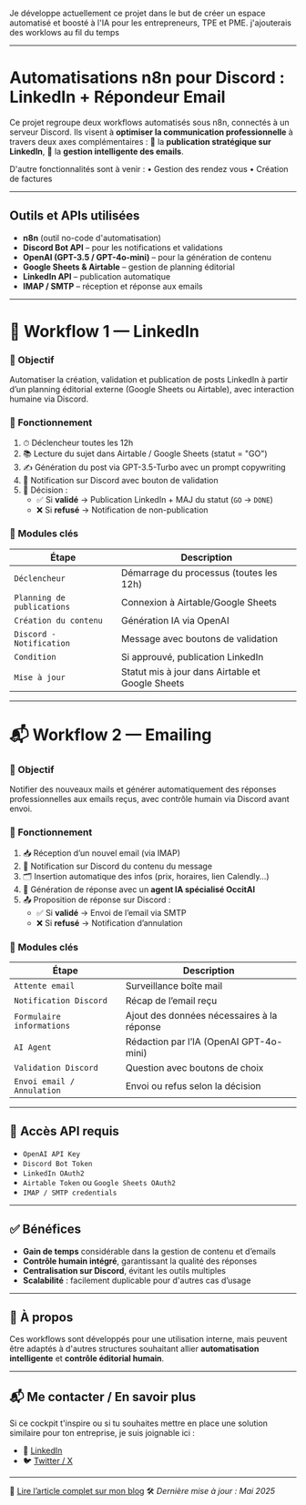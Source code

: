 Je développe actuellement ce projet dans le but de créer un espace automatisé et boosté à l'IA pour les entrepreneurs, TPE et PME.
j'ajouterais des worklows au fil du temps


---

# Automatisations n8n pour Discord : LinkedIn + Répondeur Email

Ce projet regroupe deux workflows automatisés sous n8n, connectés à un serveur Discord. Ils visent à **optimiser la communication professionnelle** à travers deux axes complémentaires :
   🔹 la **publication stratégique sur LinkedIn**,
   🔹 la **gestion intelligente des emails**.

D'autre fonctionnalités sont à venir : 
• Gestion des rendez vous
• Création de factures

---

## Outils et APIs utilisées

- **n8n** (outil no-code d'automatisation)
- **Discord Bot API** – pour les notifications et validations
- **OpenAI (GPT-3.5 / GPT-4o-mini)** – pour la génération de contenu
- **Google Sheets & Airtable** – gestion de planning éditorial
- **LinkedIn API** – publication automatique
- **IMAP / SMTP** – réception et réponse aux emails

---

# 📌 Workflow 1 — LinkedIn

### 🎯 Objectif
Automatiser la création, validation et publication de posts LinkedIn à partir d’un planning éditorial externe (Google Sheets ou Airtable), avec interaction humaine via Discord.

### 🔁 Fonctionnement

1. ⏱ Déclencheur toutes les 12h
2. 📚 Lecture du sujet dans Airtable / Google Sheets (statut = "GO")
3. ✍️ Génération du post via GPT-3.5-Turbo avec un prompt copywriting
4. 📩 Notification sur Discord avec bouton de validation
5. 🧠 Décision :
   - ✅ Si **validé** → Publication LinkedIn + MAJ du statut (`GO` → `DONE`)
   - ❌ Si **refusé** → Notification de non-publication

### 🧩 Modules clés

| Étape                        | Description                                                |
|-----------------------------|------------------------------------------------------------|
| `Déclencheur`               | Démarrage du processus (toutes les 12h)                     |
| `Planning de publications`  | Connexion à Airtable/Google Sheets                         |
| `Création du contenu`       | Génération IA via OpenAI                                   |
| `Discord - Notification`    | Message avec boutons de validation                         |
| `Condition`                 | Si approuvé, publication LinkedIn                          |
| `Mise à jour`               | Statut mis à jour dans Airtable et Google Sheets           |

---

# 📬 Workflow 2 — Emailing

### 🎯 Objectif
Notifier des nouveaux mails et générer automatiquement des réponses professionnelles aux emails reçus, avec contrôle humain via Discord avant envoi.

### 🔁 Fonctionnement

1. 📥 Réception d’un nouvel email (via IMAP)
2. 📩 Notification sur Discord du contenu du message
3. 🗂 Insertion automatique des infos (prix, horaires, lien Calendly…)
4. 🧠 Génération de réponse avec un **agent IA spécialisé OccitAI**
5. 📤 Proposition de réponse sur Discord :
   - ✅ Si **validé** → Envoi de l’email via SMTP
   - ❌ Si **refusé** → Notification d’annulation

### 🧩 Modules clés

| Étape                      | Description                                               |
|---------------------------|-----------------------------------------------------------|
| `Attente email`           | Surveillance boîte mail                                   |
| `Notification Discord`    | Récap de l’email reçu                                     |
| `Formulaire informations` | Ajout des données nécessaires à la réponse                |
| `AI Agent`                | Rédaction par l’IA (OpenAI GPT-4o-mini)                   |
| `Validation Discord`      | Question avec boutons de choix                            |
| `Envoi email / Annulation`| Envoi ou refus selon la décision                          |

---

## 🔐 Accès API requis

- `OpenAI API Key`
- `Discord Bot Token` 
- `LinkedIn OAuth2`
- `Airtable Token` ou `Google Sheets OAuth2`
- `IMAP / SMTP credentials`

---

## ✅ Bénéfices

- **Gain de temps** considérable dans la gestion de contenu et d’emails
- **Contrôle humain intégré**, garantissant la qualité des réponses
- **Centralisation sur Discord**, évitant les outils multiples
- **Scalabilité** : facilement duplicable pour d'autres cas d’usage

---

## 📎 À propos

Ces workflows sont développés pour une utilisation interne, mais peuvent être adaptés à d'autres structures souhaitant allier **automatisation intelligente** et **contrôle éditorial humain**.

---

## 📬 Me contacter / En savoir plus

Si ce cockpit t'inspire ou si tu souhaites mettre en place une solution similaire pour ton entreprise, je suis joignable ici :

- 💼 [LinkedIn](https://www.linkedin.com/in/liamsdd)  
- 🐦 [Twitter / X](https://twitter.com/liam4chill)  

---

📖 [Lire l’article complet sur mon blog](https://liam4chill.fr/n8n)
🛠️ *Dernière mise à jour : Mai 2025*

